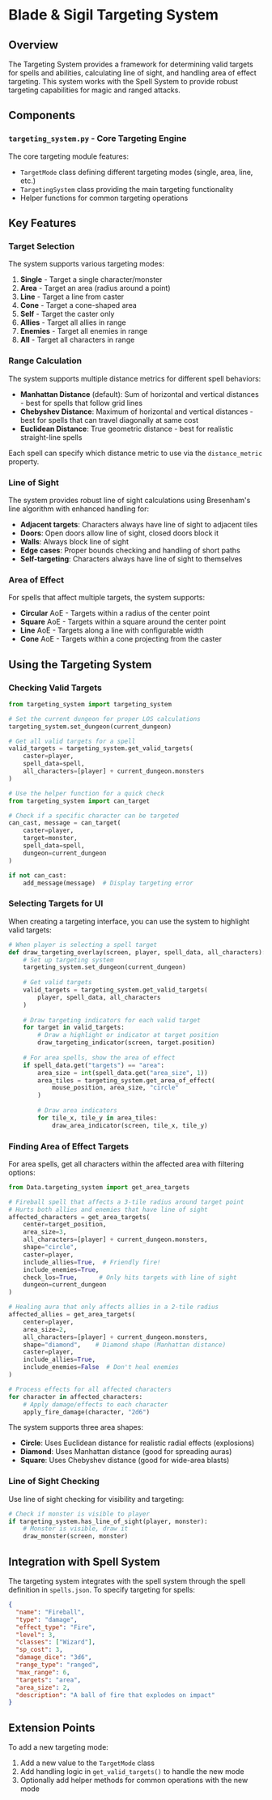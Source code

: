 # Blade & Sigil Targeting System

## Overview

The Targeting System provides a framework for determining valid targets for spells and abilities, calculating line of sight, and handling area of effect targeting. This system works with the Spell System to provide robust targeting capabilities for magic and ranged attacks.

## Components

### `targeting_system.py` - Core Targeting Engine

The core targeting module features:

- `TargetMode` class defining different targeting modes (single, area, line, etc.)
- `TargetingSystem` class providing the main targeting functionality
- Helper functions for common targeting operations

## Key Features

### Target Selection

The system supports various targeting modes:

1. **Single** - Target a single character/monster
2. **Area** - Target an area (radius around a point)
3. **Line** - Target a line from caster
4. **Cone** - Target a cone-shaped area
5. **Self** - Target the caster only
6. **Allies** - Target all allies in range
7. **Enemies** - Target all enemies in range
8. **All** - Target all characters in range

### Range Calculation

The system supports multiple distance metrics for different spell behaviors:

- **Manhattan Distance** (default): Sum of horizontal and vertical distances - best for spells that follow grid lines
- **Chebyshev Distance**: Maximum of horizontal and vertical distances - best for spells that can travel diagonally at same cost
- **Euclidean Distance**: True geometric distance - best for realistic straight-line spells

Each spell can specify which distance metric to use via the `distance_metric` property.

### Line of Sight

The system provides robust line of sight calculations using Bresenham's line algorithm with enhanced handling for:

- **Adjacent targets**: Characters always have line of sight to adjacent tiles
- **Doors**: Open doors allow line of sight, closed doors block it
- **Walls**: Always block line of sight
- **Edge cases**: Proper bounds checking and handling of short paths
- **Self-targeting**: Characters always have line of sight to themselves

### Area of Effect

For spells that affect multiple targets, the system supports:

- **Circular** AoE - Targets within a radius of the center point
- **Square** AoE - Targets within a square around the center point
- **Line** AoE - Targets along a line with configurable width
- **Cone** AoE - Targets within a cone projecting from the caster

## Using the Targeting System

### Checking Valid Targets

```python
from targeting_system import targeting_system

# Set the current dungeon for proper LOS calculations
targeting_system.set_dungeon(current_dungeon)

# Get all valid targets for a spell
valid_targets = targeting_system.get_valid_targets(
    caster=player,
    spell_data=spell,
    all_characters=[player] + current_dungeon.monsters
)

# Use the helper function for a quick check
from targeting_system import can_target

# Check if a specific character can be targeted
can_cast, message = can_target(
    caster=player,
    target=monster,
    spell_data=spell,
    dungeon=current_dungeon
)

if not can_cast:
    add_message(message)  # Display targeting error
```

### Selecting Targets for UI

When creating a targeting interface, you can use the system to highlight valid targets:

```python
# When player is selecting a spell target
def draw_targeting_overlay(screen, player, spell_data, all_characters):
    # Set up targeting system
    targeting_system.set_dungeon(current_dungeon)
    
    # Get valid targets
    valid_targets = targeting_system.get_valid_targets(
        player, spell_data, all_characters
    )
    
    # Draw targeting indicators for each valid target
    for target in valid_targets:
        # Draw a highlight or indicator at target position
        draw_targeting_indicator(screen, target.position)
    
    # For area spells, show the area of effect
    if spell_data.get("targets") == "area":
        area_size = int(spell_data.get("area_size", 1))
        area_tiles = targeting_system.get_area_of_effect(
            mouse_position, area_size, "circle"
        )
        
        # Draw area indicators
        for tile_x, tile_y in area_tiles:
            draw_area_indicator(screen, tile_x, tile_y)
```

### Finding Area of Effect Targets

For area spells, get all characters within the affected area with filtering options:

```python
from Data.targeting_system import get_area_targets

# Fireball spell that affects a 3-tile radius around target point
# Hurts both allies and enemies that have line of sight
affected_characters = get_area_targets(
    center=target_position,
    area_size=3,
    all_characters=[player] + current_dungeon.monsters,
    shape="circle",
    caster=player,
    include_allies=True,  # Friendly fire!
    include_enemies=True,
    check_los=True,      # Only hits targets with line of sight
    dungeon=current_dungeon
)

# Healing aura that only affects allies in a 2-tile radius
affected_allies = get_area_targets(
    center=player,
    area_size=2,
    all_characters=[player] + current_dungeon.monsters,
    shape="diamond",    # Diamond shape (Manhattan distance)
    caster=player,
    include_allies=True,
    include_enemies=False  # Don't heal enemies
)

# Process effects for all affected characters
for character in affected_characters:
    # Apply damage/effects to each character
    apply_fire_damage(character, "2d6")
```

The system supports three area shapes:
- **Circle**: Uses Euclidean distance for realistic radial effects (explosions)
- **Diamond**: Uses Manhattan distance (good for spreading auras)
- **Square**: Uses Chebyshev distance (good for wide-area blasts)

### Line of Sight Checking

Use line of sight checking for visibility and targeting:

```python
# Check if monster is visible to player
if targeting_system.has_line_of_sight(player, monster):
    # Monster is visible, draw it
    draw_monster(screen, monster)
```

## Integration with Spell System

The targeting system integrates with the spell system through the spell definition in `spells.json`. To specify targeting for spells:

```json
{
  "name": "Fireball",
  "type": "damage",
  "effect_type": "Fire",
  "level": 3,
  "classes": ["Wizard"],
  "sp_cost": 3,
  "damage_dice": "3d6",
  "range_type": "ranged",
  "max_range": 6,
  "targets": "area",
  "area_size": 2,
  "description": "A ball of fire that explodes on impact"
}
```

## Extension Points

To add a new targeting mode:

1. Add a new value to the `TargetMode` class
2. Add handling logic in `get_valid_targets()` to handle the new mode
3. Optionally add helper methods for common operations with the new mode